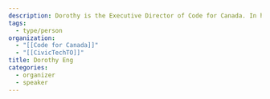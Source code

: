 ```yaml
---
description: Dorothy is the Executive Director of Code for Canada. In her role, Dorothy helps organizations and institutions use technology and design to solve problems. She is passionate about lending not only her voice, but her hands, to develop digital solutions that create meaningful change in our communities. Dorothy was also one of the original co-founders of Civic Tech Toronto.
tags:
  - type/person
organization:
  - "[[Code for Canada]]"
  - "[[CivicTechTO]]"
title: Dorothy Eng
categories:
  - organizer
  - speaker
---
```


